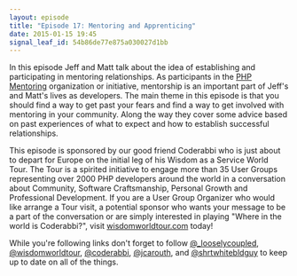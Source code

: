 ```yaml
---
layout: episode
title: "Episode 17: Mentoring and Apprenticing"
date: 2015-01-15 19:45
signal_leaf_id: 54b86de77e875a030027d1bb
---
```

In this episode Jeff and Matt talk about the idea of establishing and participating in mentoring relationships. As participants in the [PHP Mentoring](http://phpmentoring.org) organization or initiative, mentorship is an important part of Jeff's and Matt's lives as developers. The main theme in this episode is that you should find a way to get past your fears and find a way to get involved with mentoring in your community. Along the way they cover some advice based on past experiences of what to expect and how to establish successful relationships.

This episode is sponsored by our good friend Coderabbi who is just about to depart for Europe on the initial leg of his Wisdom as a Service World Tour. The Tour is a spirited initiative to engage more than 35 User Groups representing over 2000 PHP developers around the world in a conversation about Community, Software Craftsmanship, Personal Growth and Professional Development. If you are a User Group Organizer who would like arrange a Tour visit, a potential sponsor who wants your message to be a part of the conversation or are simply interested in playing "Where in the world is Coderabbi?", visit [wisdomworldtour.com](http://wisdomworldtour.com) today!

While you're following links don't forget to follow [@_looselycoupled](https://twitter.com/_looselycoupled), [@wisdomworldtour](https://twitter.com/wisdomworldtour), [@coderabbi](https://twitter.com/coderabbi), [@jcarouth](https://twitter.com/jcarouth), and [@shrtwhitebldguy](https://twitter.com/shrtwhitebldguy) to keep up to date on all of the things.
